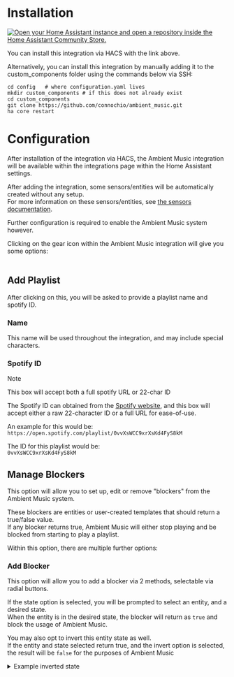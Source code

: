 # Installation

[![Open your Home Assistant instance and open a repository inside the Home Assistant Community Store.](https://my.home-assistant.io/badges/hacs_repository.svg)](https://my.home-assistant.io/redirect/hacs_repository/?owner=connochio&repository=ambient_music&category=Integration)

You can install this integration via HACS with the link above.  

Alternatively, you can install this integration by manually adding it to the custom_components folder using the commands below via SSH:  
```
cd config   # where configuration.yaml lives
mkdir custom_components # if this does not already exist
cd custom_components
git clone https://github.com/connochio/ambient_music.git
ha core restart
```

# Configuration

After installation of the integration via HACS, the Ambient Music integration will be available within the integrations page within the Home Assistant settings.

After adding the integration, some sensors/entities will be automatically created without any setup.  
For more information on these sensors/entities, see [the sensors documentation](https://github.com/connochio/ambient_music_documentation/tree/main/Documentation/Sensors).  

Further configuration is required to enable the Ambient Music system however.  

Clicking on the gear icon within the Ambient Music integration will give you some options:  
<br />

## Add Playlist

After clicking on this, you will be asked to provide a playlist name and spotify ID.  

### Name
This name will be used throughout the integration, and may include special characters.



### Spotify ID

> [!NOTE]
> This box will accept both a full spotify URL or 22-char ID

The Spotify ID can obtained from the [Spotify website](https://spotify.com), and this box will accept either a raw 22-character ID or a full URL for ease-of-use.  

An example for this would be:  
`https://open.spotify.com/playlist/0vvXsWCC9xrXsKd4FyS8kM`

The ID for this playlist would be:  
`0vvXsWCC9xrXsKd4FyS8kM`

## Manage Blockers

This option will allow you to set up, edit or remove "blockers" from the Ambient Music system.  

These blockers are entities or user-created templates that should return a true/false value.  
If any blocker returns true, Ambient Music will either stop playing and be blocked from starting to play a playlist.

Within this option, there are multiple further options:

### Add Blocker

This option will allow you to add a blocker via 2 methods, selectable via radial buttons.

If the state option is selected, you will be prompted to select an entity, and a desired state.  
When the entity is in the desired state, the blocker will return as `true` and block the usage of Ambient Music.  

You may also opt to invert this entity state as well.  
If the entity and state selected return true, and the invert option is selected, the result will be `false` for the purposes of Ambient Music

<details><summary>Example inverted state</summary>
<br />
A good example of where this may be useful is if you would like to limit Ambient Music to only work when someone is at home.  
  
An example entity and state for this would be:  
Entity: `person.connochio`  
State: `Home`  
Invert: `True`  

In this configuration, if the location of person.connochio is <i>not</i> `Home`, then Ambient Music will be blocked from running.
</details>











